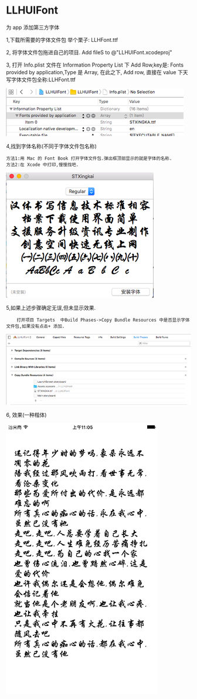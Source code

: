 # LLHUIFont
为 app 添加第三方字体


1,下载所需要的字体文件包 举个栗子: LLHFont.ttf

2, 将字体文件包拖进自己的项目. Add fileS to @"LLHUIFont.xcodeproj"

3, 打开 Info.plist 文件在 Information Property List 下 Add Row,key是: Fonts provided by application,Type 是 Array,
	 在此之下, Add row, 直接在 value 下天写字体文件包全称:LLHFont.ttf
	 
![image](https://github.com/LinHaoLove/LLHUIFont/blob/master/3.png)
	 
	 
4,找到字体名称(不同于字体文件包名称)

	方法1:用 Mac 的 Font Book 打开字体文件包.弹出框顶部显示的就是字体的名称.
	方法2:在 Xcode 中打印,慢慢找吧.
![image](https://github.com/LinHaoLove/LLHUIFont/blob/master/2.png)
	
		
5,如果上述步骤确定无误,但未显示效果.

        打开项目 Targets  中Build Phases->Copy Bundle Resources 中是否显示字体文件包,如果没有点击+ 添加.
        
![image](https://github.com/LinHaoLove/LLHUIFont/blob/master/1.png)
        
        	 
6, 效果(一种楷体)
		
![image](https://github.com/LinHaoLove/LLHUIFont/blob/master/5.png)

